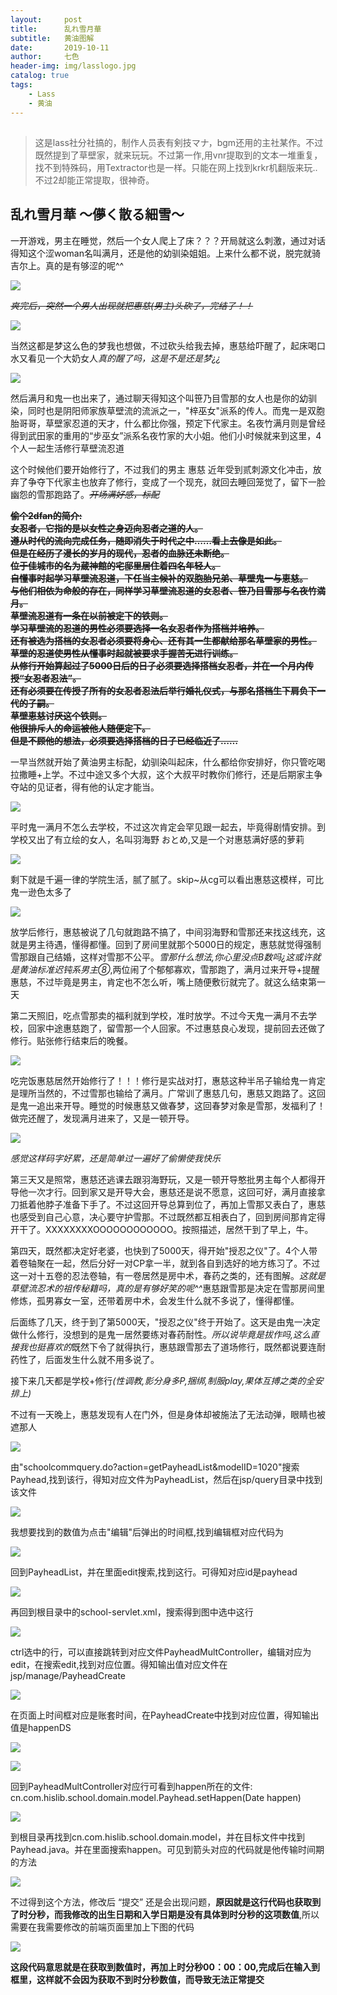 ```yaml
---
layout:     post
title:      乱れ雪月華
subtitle:   黄油图解
date:       2019-10-11
author:     七色
header-img: img/lasslogo.jpg
catalog: true
tags:
    - Lass
    - 黄油
---
```


##

>这是lass社分社搞的，制作人员表有剣技マナ，bgm还用的主社某作。不过既然提到了草壁家，就来玩玩。不过第一作,用vnr提取到的文本一堆重复，找不到特殊码，用Textractor也是一样。只能在网上找到krkr机翻版来玩..不过2却能正常提取，很神奇。

## 乱れ雪月華 ～儚く散る細雪～

<p>一开游戏，男主在睡觉，然后一个女人爬上了床？？？开局就这么刺激，通过对话得知这个涩woman名叫满月，还是他的幼驯染姐姐。上来什么都不说，脱完就骑吉尔上。真的是有够涩的呢^^</p>

![](https://r4uo8q.dm.files.1drv.com/y4m0TtBRe-7Zc4v3k4Jqz7oT4wdgyRw2RR8-Ixatujd1Rw7Ty62AREOV48rbrjq1l21ykpvM-QJDbjhX8_ekPLP4xV0RKSMUFFllJsuB4dnhAvQTfCK7yPAAO-Pd5_StsN-XNQipu2mPcsyjJJ3WQAT4vIf2fVGWR_adG31KLZ0wo2pX6Eoy8Jb7YwkkPiHLbDbUnEWR9_rIJYGmNMkzO2zKw?width=1024&height=574&cropmode=none)

<del><em>爽完后，突然一个男人出现就把惠慈(男主)头砍了，完结了！！</em></del>

![](https://r4wpzq.dm.files.1drv.com/y4mzC8fs-3Ytt-ZXjaq9UPjqB8VJIH6NlSqc-_4XXIHp_ORnDNJKWKGbKUh15uEMtqQ-r1tbW2Rdr-0iV8tbOIhPjVbdDq_p3uiHR6oICEEnFmPiB-KDmJYWk93Mv9Wg5IPLa7p1YIAIfolb4CbmEj3IBJmyRoJywWp1rhI6ksZSS8ezZx26mPaq2-I45KpPtZXOfb8aF91e3vtLbpyr7IJIw?width=1024&height=575&cropmode=none)

<p>当然这都是梦<span class="heimu" title="hso">这么色的梦我也想做，不过砍头给我去掉</span>，惠慈给吓醒了，起床喝口水又看见一个大奶女人<em>真的醒了吗，这是不是还是梦¿¿</em></p>

![](https://fbeq8w.dm.files.1drv.com/y4mBXpPu0dKrUTjTsNlwQp1AFxljK3zCqSSmwu2EWdT0fzn_y37_ha_n2tnvLJeoC38TBkqo-CON6Az43CmYB3dqN17M9cZgv1cESLy_QaYGbZnz8qnJB_yMmJmrjjBoB6jjy7OfPadsGjAMMLX_wAWKvka3gln0iXZoZ5ttvI58hh9ENJLuGIoMBA5-LDtEr_MQ2neh-ox71J-MfFh89YFNA?width=1024&height=583&cropmode=none)

<p>然后满月和鬼一也出来了，通过聊天得知这个叫笹乃目雪那的女人也是你的幼驯染，同时也是阴阳师家族草壁流的流派之一，"梓巫女"派系的传人。而鬼一是双胞胎哥哥，草壁家忍道的天才，什么都比你强，预定下代家主。名夜竹满月则是曾经得到武田家的重用的“步巫女”派系名夜竹家的大小姐。他们小时候就来到这里，4个人一起生活修行草壁流忍道</p>
<p>这个时候他们要开始修行了，不过我们的男主 惠慈 近年受到贰刺源文化冲击，放弃了争夺下代家主也放弃了修行，变成了一个现充，就回去睡回笼觉了，留下一脸幽怨的雪那跑路了。<del><em>开场满好感，标配</em></del></p>

<strong>
<del>
偷个2dfan的简介:<br />
女忍者，它指的是以女性之身迈向忍者之道的人。<br />
遵从时代的流向完成任务，随即消失于时代之中……看上去像是如此。<br />
但是在经历了漫长的岁月的现代，忍者的血脉还未断绝。<br />
位于佳城市的名为蔵神館的宅邸里居住着四名年轻人。<br />
自懂事时起学习草壁流忍道，下任当主候补的双胞胎兄弟、草壁鬼一与恵慈。<br />
与他们相依为命般的存在，同样学习草壁流忍道的女忍者、笹乃目雪那与名夜竹満月。<br />
草壁流忍道有一条在以前被定下的铁则。<br />
学习草壁流的忍道的男性必须要选择一名女忍者作为搭档并培养。<br />
还有被选为搭档的女忍者必须要将身心、还有其一生都献给那名草壁家的男性。<br />
草壁的忍道使男性从懂事时起就被要求手握苦无进行训练。<br />
从修行开始算起过了5000日后的日子必须要选择搭档女忍者，并在一个月内传授“女忍者忍法”。<br />
还有必须要在传授了所有的女忍者忍法后举行婚礼仪式，与那名搭档生下肩负下一代的子嗣。<br />
草壁恵慈讨厌这个铁则。<br />
他很排斥人的命运被他人随便定下。<br />
但是不顾他的想法，必须要选择搭档的日子已经临近了……
</del>
</strong>

<p>一早当然就开始了黄油男主标配，幼驯染叫起床，什么都给你安排好，你只管吃喝拉撒睡+上学。不过中途又多个大叔，这个大叔平时教你们修行，还是后期家主争夺站的见证者，得有他的认定才能当。<p>

![](https://fbhazw.dm.files.1drv.com/y4mwKZN_0xSoazIMqbrGnRusJTLoMcNvg8Z_Ow39myZmZ9yV3xJk8WGedli4L6CjIQRmrjQdyZ8QS9H2U-s62ucWBHtnOV29slExolNKjfd0c09m53Hfn9werCE4twHBhG-WWHVVWoxWLYh0MJnCYHLb2c95kGwg0ZCFrnmwkP07Hx2TdO8uJ3qPnSzr3DIXzhn2qbvCAQwfoUGkmTXCadnzA?width=1024&height=576&cropmode=none)

<p>平时鬼一满月不怎么去学校，不过这次肯定会罕见跟一起去，毕竟得剧情安排。到学校又出了有立绘的女人，名叫羽海野 おとめ,又是一个对惠慈满好感的萝莉</p>

![](https://3ifwrq.dm.files.1drv.com/y4mAreOOHkIJbsDJea9FI2CXIJ5bnJidzclHS8Rg3owNGGEII7R1WPyYgtmaLya_kJPUJGCkovLOIerBvbGvygbIqwy9KGzPxw2UKOyirm_UDhDSivqvfsHYr1merIUpWGbWQaZsqsMU9Jg1wBEtCa5ZBEU_MVoAsN2svTgtxFmFAEt5eg06xh7UkHFaZwY6C4kAbKfcQxIICSrgtVEYKGTqg?width=1920&height=1080&cropmode=none)

<p>剩下就是千遍一律的学院生活，腻了腻了。skip~从cg可以看出惠慈这模样，可比鬼一逊色太多了</p>

![](https://3ie6xa.dm.files.1drv.com/y4mJmlE6u59kPc_fOqOQ4gkoC-oy8xePW41GLZ8__vfQW26vtvu-8gtQmgpe0qIxrEEGzRcaELuDjeMhOrqrPLfA6yLp_ztBOvPOzmS2_QKYzYRlytfLjl5Rr-rh7oCaJv8tLRPG8JhXmMNgXiYhkfVc-60F6gJA80IKkD6nWChyhCn_CZAzvOuCsL-JpUIkp7VK2QDMCr5jVyGjEMGsaTj0Q?width=1024&height=576&cropmode=none)

<p>放学后修行，惠慈被说了几句就跑路不搞了，中间羽海野和雪那还来找这线充，这就是男主待遇，懂得都懂。回到了房间里就那个5000日的规定，惠慈就觉得强制雪那跟自己结婚，这样对雪那不公平。<em>雪那什么想法,你心里没点B数吗¿这或许就是黄油标准迟钝系男主⑧</em>,两位闹了个郁郁寡欢，雪那跑了，满月过来开导+提醒惠慈，不过毕竟是男主，肯定也不怎么听，嘴上随便敷衍就完了。就这么结束第一天</p>
<p>第二天照旧，吃点雪那卖的福利就到学校，准时放学。不过今天鬼一满月不去学校，回家中途惠慈跑了，留雪那一个人回家。不过惠慈良心发现，提前回去还做了修行。贴张修行结束后的晚餐。</p>

![](https://r4xftg.dm.files.1drv.com/y4m3F2EZFyLJ8JlwAawiGPl6FJPO-OhYBPDc845X_iwWMipmsK04LncUQmxVDcgx0NwGD7ggiH7ugbphCb19Ju2OVYSPoI9BCFg2MjH7ojCv4VYSYztDCNez8L9h8hEKHT66IbuG1BfZaUMo2Wq0m5a2LMRtUzyuCTCwCxeZb-Fukc8IUozH0bEPSij4sw9W_lh8qf1vBYSdSIeBnAOSJa84Q?width=1024&height=576&cropmode=none)

<p>吃完饭惠慈居然开始修行了！！！修行是实战对打，惠慈这种半吊子输给鬼一肯定是理所当然的，不过雪那也输给了满月。广常训了惠慈几句，惠慈又跑路了。这回是鬼一追出来开导。睡觉的时候惠慈又做春梦，这回春梦对象是雪那，发福利了！做完还醒了，发现满月进来了，又是一顿开导。</p>

![](https://fbejcg.dm.files.1drv.com/y4m9FVaLgnQrJMHMJxAicieEgBQW4xZBqu0dStpj-Hq1pbI40CjJRPwI1DjVQoa6TxlsgEhrK_l7lTgrKXXDzbZG10AuifTnxMFoVTgTAKx2wxqT2LE7aaNA9oTDfybukgk-HWN4ncHUgjh_GYf6Po76PKj0Upw5EkRvRvmg5YhUyz_Rfo9gzRUbIuXdRiJ_m8_-VYqLtztqvupwX6jJDxBzw?width=1024&height=577&cropmode=none)

<em>感觉这样码字好累，还是简单过一遍好了<span class="heimu">偷懒使我快乐</span></em>
<P>第三天又是照常，惠慈还逃课去跟羽海野玩，又是一顿开导<span class="heimu">憨批男主每个人都得开导他一次才行</span>。回到家又是开导大会，惠慈还是说不愿意，这回可好，满月直接拿刀抵着他脖子准备下手了。不过这回开导总算到位了，再加上雪那又表白了，惠慈也感受到自己心意，决心要守护雪那。不过既然都互相表白了，回到房间那肯定得开干了。XXXXXXXXOOOOOOOOOOOO。按照描述，居然干到了早上，牛。</P>

<p>第四天，既然都决定好老婆，也快到了5000天，得开始"授忍之仪"了。4个人带着卷轴聚在一起，然后分好一对CP拿一半，就到各自到选好的地方练习了。不过这一对十五卷的忍法卷轴，有一卷居然是房中术，春药之类的，还有图解。<em>这就是草壁流忍术的祖传秘籍吗，真的是有够好笑的呢^^</em>惠慈跟雪那是决定在雪那房间里修炼，孤男寡女一室，还带着房中术，会发生什么就不多说了，懂得都懂。</p>

<p>后面练了几天，终于到了第5000天，"授忍之仪"终于开始了。这天是由鬼一决定做什么修行，没想到的是鬼一居然要练对春药耐性。<em>所以说毕竟是拔作吗,这么直接<span class="heimu" title="女人别进">我也挺喜欢的</span></em>既然下令了就得执行，惠慈跟雪那去了道场修行，既然都说要连耐药性了，后面发生什么就不用多说了。<p>

<p>接下来几天都是学校+修行<em><span class="heimu" title="女人别进">(性调教,影分身多P,捆绑,制服play,果体互搏之类的全安排上)</span></em></p>

<p>不过有一天晚上，惠慈发现有人在门外，但是身体却被施法了无法动弹，眼睛也被遮那人</p>

![](/img/ssm2.png)

<p>由"schoolcommquery.do?action=getPayheadList&modelID=1020"搜索Payhead,找到该行，得知对应文件为PayheadList，然后在jsp/query目录中找到该文件</p>

![](/img/ssm3.png)

<p>我想要找到的数值为点击"编辑"后弹出的时间框,找到编辑框对应代码为</p>

![](/img/ssm4.png)

<p>回到PayheadList，并在里面edit搜索,找到这行。可得知对应id是payhead</p>

![](/img/ssm5.png)

<p>再回到根目录中的school-servlet.xml，搜索得到图中选中这行</p>

![](/img/ssm6.png)

<p>ctrl选中的行，可以直接跳转到对应文件PayheadMultController，编辑对应为edit，在搜索edit,找到对应位置。得知输出值对应文件在jsp/manage/PayheadCreate</p>

![](/img/ssm7.png)

<p>在页面上时间框对应是账套时间，在PayheadCreate中找到对应位置，得知输出值是happenDS</p>

![](/img/ssm8.png)

![](/img/ssm9.png)

<p>回到PayheadMultController对应行可看到happen所在的文件: cn.com.hislib.school.domain.model.Payhead.setHappen(Date happen)</p>

![](/img/ssm10.png)

<p>到根目录再找到cn.com.hislib.school.domain.model，并在目标文件中找到Payhead.java。并在里面搜索happen。可见到箭头对应的代码就是他传输时间期的方法</p>

![](/img/ssm11.png)

<p>不过得到这个方法，修改后 “提交” 还是会出现问题，<strong>原因就是这行代码也获取到了时分秒，而我修改的出生日期和入学日期是没有具体到时分秒的这项数值</strong>,所以需要在我需要修改的前端页面里加上下图的代码</p>

![](/img/ssm12.png)

<strong>这段代码意思就是在获取到数值时，再加上时分秒00：00：00,完成后在输入到框里，这样就不会因为获取不到时分秒数值，而导致无法正常提交</strong>
